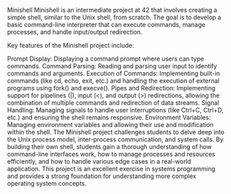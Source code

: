 Minishell
Minishell is an intermediate project at 42 that involves creating a simple shell, similar to the Unix shell, from scratch. The goal is to develop a basic command-line interpreter that can execute commands, manage processes, and handle input/output redirection.

Key features of the Minishell project include:

Prompt Display: Displaying a command prompt where users can type commands.
Command Parsing: Reading and parsing user input to identify commands and arguments.
Execution of Commands: Implementing built-in commands (like cd, echo, exit, etc.) and handling the execution of external programs using fork() and execve().
Pipes and Redirection: Implementing support for pipelines (|), input (<), and output (>) redirections, allowing the combination of multiple commands and redirection of data streams.
Signal Handling: Managing signals to handle user interruptions (like Ctrl+C, Ctrl+D, etc.) and ensuring the shell remains responsive.
Environment Variables: Managing environment variables and allowing their use and modification within the shell.
The Minishell project challenges students to delve deep into the Unix process model, inter-process communication, and system calls. By building their own shell, students gain a thorough understanding of how command-line interfaces work, how to manage processes and resources efficiently, and how to handle various edge cases in a real-world application. This project is an excellent exercise in systems programming and provides a strong foundation for understanding more complex operating system concepts.
